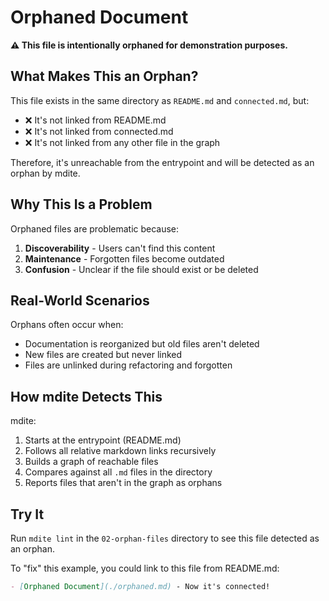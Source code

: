 # Orphaned Document

**⚠️ This file is intentionally orphaned for demonstration purposes.**

## What Makes This an Orphan?

This file exists in the same directory as `README.md` and `connected.md`, but:
- ❌ It's not linked from README.md
- ❌ It's not linked from connected.md
- ❌ It's not linked from any other file in the graph

Therefore, it's unreachable from the entrypoint and will be detected as an orphan by mdite.

## Why This Is a Problem

Orphaned files are problematic because:
1. **Discoverability** - Users can't find this content
2. **Maintenance** - Forgotten files become outdated
3. **Confusion** - Unclear if the file should exist or be deleted

## Real-World Scenarios

Orphans often occur when:
- Documentation is reorganized but old files aren't deleted
- New files are created but never linked
- Files are unlinked during refactoring and forgotten

## How mdite Detects This

mdite:
1. Starts at the entrypoint (README.md)
2. Follows all relative markdown links recursively
3. Builds a graph of reachable files
4. Compares against all `.md` files in the directory
5. Reports files that aren't in the graph as orphans

## Try It

Run `mdite lint` in the `02-orphan-files` directory to see this file detected as an orphan.

To "fix" this example, you could link to this file from README.md:
```markdown
- [Orphaned Document](./orphaned.md) - Now it's connected!
```
